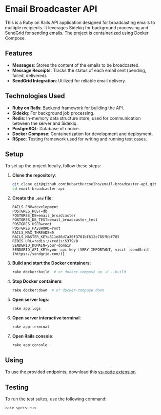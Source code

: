 # Email Broadcaster API

This is a Ruby on Rails API application designed for broadcasting emails to multiple recipients. It leverages Sidekiq for background processing and SendGrid for sending emails. The project is containerized using Docker Compose.

## Features

- **Messages**: Stores the content of the emails to be broadcasted.
- **Message Receipts**: Tracks the status of each email sent (pending, failed, delivered).
- **SendGrid Integration**: Utilized for reliable email delivery.

## Technologies Used

- **Ruby on Rails**: Backend framework for building the API.
- **Sidekiq**: For background job processing.
- **Redis**: In-memory data structure store, used for communication between the server and Sidekiq.
- **PostgreSQL**: Database of choice.
- **Docker Compose**: Containerization for development and deployment.
- **RSpec**: Testing framework used for writing and running test cases.

## Setup

To set up the project locally, follow these steps:

1. **Clone the repository**:
    ```bash
    git clone git@github.com:hubarthurcoelho/email-broadcaster-api.git
    cd email-broadcaster-api
    ```

2. **Create the `.env` file**:
    ```dotenv
    RAILS_ENV=development
    POSTGRES_HOST=db
    POSTGRES_DB=email_broadcaster
    POSTGRES_DB_TEST=email_broadcaster_test
    POSTGRES_USER=root
    POSTGRES_PASSWORD=root
    RAILS_MAX_THREADS=5
    RAILS_MASTER_KEY=811e86d7a30f3701bf612e785fbbf785
    REDIS_URL=redis://redis:6379/0
    SENDGRID_DOMAIN=your-domain
    SENDGRID_API_KEY=your-api-key [VERY IMPORTANT, visit [sendGrid](https://sendgrid.com/)]
    ```

3. **Build and start the Docker containers**:
    ```bash
    rake docker:build  # or docker-compose up -d --build
    ```

4. **Stop Docker containers**:
    ```bash
    rake docker:down  # or docker-compose down
    ```

5. **Open server logs**:
    ```bash
    rake app:logs
    ```

6. **Open server interactive terminal**:
    ```bash
    rake app:terminal
    ```

7. **Open Rails console**:
    ```bash
    rake app:console
    ```

## Using

To use the provided endpoints, download this [vs-code extension](https://marketplace.visualstudio.com/items?itemName=rangav.vscode-thunder-client)

## Testing

To run the test suites, use the following command:

```bash
rake specs:run
```
